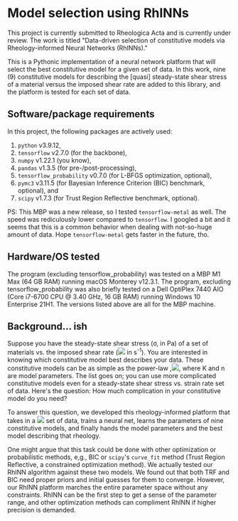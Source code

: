 # Model selection using RhINNs
This project is currently submitted to Rheologica Acta and is currently under review. The work is titled "Data-driven selection of constitutive models via Rheology-informed Neural Networks (RhINNs)."

This is a Pythonic implementation of a neural network platform that will select the best constitutive model for a given set of data. In this work, nine (9) constitutive models for describing the [quasi] steady-state shear stress of a material versus the imposed shear rate are added to this library, and the platform is tested for each set of data.

## Software/package requirements
In this project, the following packages are actively used:
1. `python` v3.9.12, 
2. `tensorflow` v2.7.0 (for the backbone),
3. `numpy` v1.22.1 (you know),
4. `pandas` v1.3.5 (for pre-/post-processing),
5. `tensorflow_probability` v0.7.0 (for L-BFGS optimization, optional),
6. `pymc3` v3.11.5 (for Bayesian Inference Criterion (BIC) benchmark, optional), and
7. `scipy` v1.7.3 (for Trust Region Reflective benchmark, optional).

PS: This MBP was a new release, so I tested `tensorflow-metal` as well. The speed was rediculously lower compared to `tensorflow`. I googled a bit and it seems that this is a common behavior when dealing with not-so-huge amount of data. Hope `tensorflow-metal` gets faster in the future, tho.

## Hardware/OS tested
The program (excluding tensorflow_probability) was tested on a MBP M1 Max (64 GB RAM) running macOS Monterey v12.3.1. The program, excluding tensorflow_probability was also briefly tested on a Dell OptiPlex 7440 AIO (Core i7-6700 CPU @ 3.40 GHz, 16 GB RAM) running Windows 10 Enterprise 21H1. The  versions listed above are all for the MBP machine.

## Background... ish

Suppose you have the steady-state shear stress (&sigma;, in Pa) of a set of materials vs. the imposed shear rate (<img src="https://render.githubusercontent.com/render/math?math=\dot{\gamma}"> in s<sup>-1</sup>). You are interested in knowing which constitutive model best describes your data. These constitutive models can be as simple as the power-law ,<img src="https://render.githubusercontent.com/render/math?math=\sigma=K\dot{\gamma}^n">, where K and n are model parameters. The list goes on; you can use more complicated constitutive models even for a steady-state shear stress vs. strain rate set of data. Here's the question: How much complication in your constitutive model do you need?

To answer this question, we developed this rheology-informed platform that takes in a <img src="https://render.githubusercontent.com/render/math?math=\sigma-\dot{\gamma}"> set of data, trains a neural net, learns the parameters of nine constitutive models, and finally hands the model parameters and the best model describing that rheology.

One might argue that this task could be done with other optimization or probabilistic methods, e,g., BIC or `scipy`'s `curve_fit` method (Trust Region Reflective, a constrained optimization method). We actually tested our RhINN algorithm against these two models. We found out that both TRF and BIC need proper priors and initial guesses for them to converge. However, our RhINN platform marches the entire parameter space without any constraints. RhINN can be the first step to get a sense of the parameter range, and other optimization methods can compliment RhINN if higher precision is demanded.


